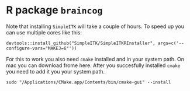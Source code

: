 # R package `braincog`

Note that installing `SimpleITK` will take a couple of hours. To speed up you can use multiple cores like this: 

```
devtools::install_github("SimpleITK/SimpleITKRInstaller", args=c('--configure-vars="MAKEJ=6"'))
```

For this to work you also need `cmake` installed and in your system path. On mac you can download frome here. After you succesfully installed `cmake` you need to add it you your system path.

```
sudo "/Applications/CMake.app/Contents/bin/cmake-gui" --install
```
